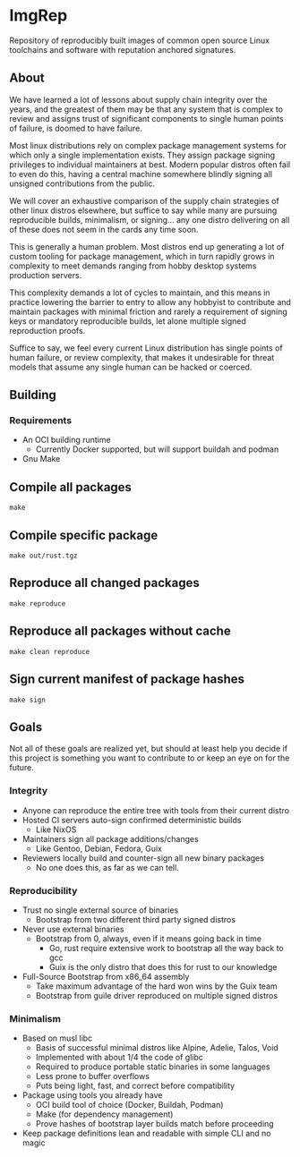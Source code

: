 # ImgRep

Repository of reproducibly built images of common open source Linux toolchains
and software with reputation anchored signatures.

## About

We have learned a lot of lessons about supply chain integrity over the years,
and the greatest of them may be that any system that is complex to review and
assigns trust of significant components to single human points of failure, is
doomed to have failure.

Most linux distributions rely on complex package management systems for which
only a single implementation exists. They assign package signing privileges to
individual maintainers at best. Modern popular distros often fail to even do
this, having a central machine somewhere blindly signing all unsigned
contributions from the public.

We will cover an exhaustive comparison of the supply chain strategies of other
linux distros elsewhere, but suffice to say while many are pursuing
reproducible builds, minimalism, or signing... any one distro delivering on all
of these does not seem in the cards any time soon.

This is generally a human problem. Most distros end up generating a lot of
custom tooling for package management, which in turn rapidly grows in
complexity to meet demands ranging from hobby desktop systems production
servers.

This complexity demands a lot of cycles to maintain, and this means in practice
lowering the barrier to entry to allow any hobbyist to contribute and maintain
packages with minimal friction and rarely a requirement of signing keys or
mandatory reproducible builds, let alone multiple signed reproduction proofs.

Suffice to say, we feel every current Linux distribution has single points of
human failure, or review complexity, that makes it undesirable for threat
models that assume any single human can be hacked or coerced.

## Building

### Requirements

* An OCI building runtime
    * Currently Docker supported, but will support buildah and podman
* Gnu Make

## Compile all packages

```
make
```

## Compile specific package

```
make out/rust.tgz
```

## Reproduce all changed packages

```
make reproduce
```

## Reproduce all packages without cache

```
make clean reproduce
```

## Sign current manifest of package hashes

```
make sign
```

## Goals

Not all of these goals are realized yet, but should at least help you decide
if this project is something you want to contribute to or keep an eye on for
the future.

### Integrity

* Anyone can reproduce the entire tree with tools from their current distro
* Hosted CI servers auto-sign confirmed deterministic builds
    * Like NixOS
* Maintainers sign all package additions/changes
    * Like Gentoo, Debian, Fedora, Guix
* Reviewers locally build and counter-sign all new binary packages
    * No one does this, as far as we can tell.

### Reproducibility

* Trust no single external source of binaries
    * Bootstrap from two different third party signed distros
* Never use external binaries
    * Bootstrap from 0, always, even if it means going back in time
        * Go, rust require extensive work to bootstrap all the way back to gcc
        * Guix is the only distro that does this for rust to our knowledge
* Full-Source Bootstrap from x86_64 assembly
    * Take maximum advantage of the hard won wins by the Guix team
    * Bootstrap from guile driver reproduced on multiple signed distros

### Minimalism

* Based on musl libc
    * Basis of successful minimal distros like Alpine, Adelie, Talos, Void
    * Implemented with about 1/4 the code of glibc
    * Required to produce portable static binaries in some languages
    * Less prone to buffer overflows
    * Puts being light, fast, and correct before compatibility
* Package using tools you already have
    * OCI build tool of choice (Docker, Buildah, Podman)
    * Make (for dependency management)
    * Prove hashes of bootstrap layer builds match before proceeding
* Keep package definitions lean and readable with simple CLI and no magic
